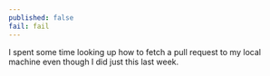```yaml
---
published: false
fail: fail
---
```

I spent some time looking up how to fetch a pull request to my local machine even though I did just this last week.